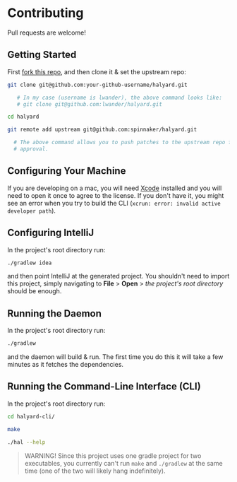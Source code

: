 # Contributing

Pull requests are welcome!

## Getting Started

First [fork this repo](https://help.github.com/articles/fork-a-repo/), and
then clone it & set the upstream repo:

```bash
git clone git@github.com:your-github-username/halyard.git

   # In my case (username is lwander), the above command looks like:
   # git clone git@github.com:lwander/halyard.git

cd halyard

git remote add upstream git@github.com:spinnaker/halyard.git

  # The above command allows you to push patches to the upstream repo for 
  # approval.
```

## Configuring Your Machine

If you are developing on a mac, you will need [Xcode](https://developer.apple.com/xcode/) installed and you will need to open it once to agree to the license. 
If you don't have it, you might see an error when you try to build the CLI (`xcrun: error: invalid active developer path`).

## Configuring IntelliJ

In the project's root directory run:

```bash
./gradlew idea
```

and then point IntelliJ at the generated project. You shouldn't need to import
this project, simply navigating to __File__ > __Open__ > _the project's root
directory_ should be enough.

## Running the Daemon

In the project's root directory run:

```bash
./gradlew
```

and the daemon will build & run. The first time you do this it will take a few
minutes as it fetches the dependencies.

## Running the Command-Line Interface (CLI)

In the project's root directory run:

```bash
cd halyard-cli/

make

./hal --help
```

> WARNING! Since this project uses one gradle project for two executables, you
> currently can't run `make` and `./gradlew` at the same time (one of the two
> will likely hang indefinitely).
